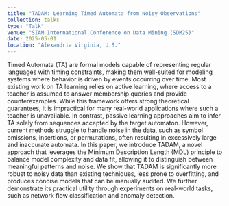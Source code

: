 ```yaml
---
title: "TADAM: Learning Timed Automata from Noisy Observations"
collection: talks
type: "Talk"
venue: "SIAM International Conference on Data Mining (SDM25)"
date: 2025-05-01
location: "Alexandria Virginia, U.S."
---
```


Timed Automata (TA) are formal models capable of representing regular languages with timing constraints, making them well-suited for modeling systems where behavior is driven by events occurring over time. Most existing work on TA learning relies on active learning, where access to a teacher is assumed to answer membership queries and provide counterexamples. While this framework offers strong theoretical guarantees, it is impractical for many real-world applications where such a teacher is unavailable. In contrast, passive learning approaches aim to infer TA solely from sequences accepted by the target automaton. However, current methods struggle to handle noise in the data, such as symbol omissions, insertions, or permutations, often resulting in excessively large and inaccurate automata. In this paper, we introduce TADAM, a novel approach that leverages the Minimum Description Length (MDL) principle to balance model complexity and data fit, allowing it to distinguish between meaningful patterns and noise. We show that TADAM is significantly more robust to noisy data than existing techniques, less prone to overfitting, and produces concise models that can be manually audited. We further demonstrate its practical utility through experiments on real-world tasks, such as network flow classification and anomaly detection.
